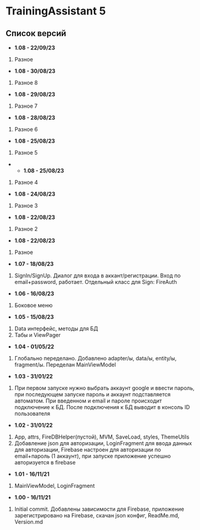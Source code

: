 # TrainingAssistant 5

## Список версий

* <b>1.08 - 22/09/23</b>
1. Разное
* <b>1.08 - 30/08/23</b>
1. Разное 8
* <b>1.08 - 29/08/23</b>
1. Разное 7
* <b>1.08 - 28/08/23</b>
1. Разное 6
* <b>1.08 - 25/08/23</b>
1. Разное 5
* * <b>1.08 - 25/08/23</b>
1. Разное 4
* <b>1.08 - 24/08/23</b>
1. Разное 3
* <b>1.08 - 22/08/23</b>
1. Разное 2
* <b>1.08 - 22/08/23</b>
1. Разное
* <b>1.07 - 18/08/23</b>
1. SignIn/SignUp. Диалог для входа в аккант/регистрации. Вход по email+password, работает. Отдельный класс для Sign: FireAuth
* <b>1.06 - 16/08/23</b>
1. Боковое меню
* <b>1.05 - 15/08/23</b>
1. Data интерфейс, методы для БД
2. Табы и ViewPager
* <b>1.04 - 01/05/22</b>
1. Глобально переделано. Добавлено adapter/ы, data/ы, entity/ы, fragment/ы. Переделан MainViewModel
* <b>1.03 - 31/01/22</b>
1. При первом запуске нужно выбрать аккаунт google и ввести пароль, при последующем запуске пароль и аккаунт подставляется автоматом. При введенном и email и пароле происходит подключение к БД. После подключения к БД выводит в консоль ID пользователя
* <b>1.02 - 31/01/22</b>
1. App, attrs, FireDBHelper(пустой), MVM, SaveLoad, styles, ThemeUtils
2. Добавление json для авторизации, LoginFragment для ввода данных для авторизации, Firebase настроен для авторизации по email+пароль (1 аккаунт), при запуске приложение успешно авторизуется в firebase
* <b>1.01 - 16/11/21</b>
1. MainViewModel, LoginFragment
* <b>1.00 - 16/11/21</b>
1. Initial commit. Добавлены зависимости для Firebase, приложение зарегистрировано на Firebase, скачан json конфиг, ReadMe.md, Version.md

